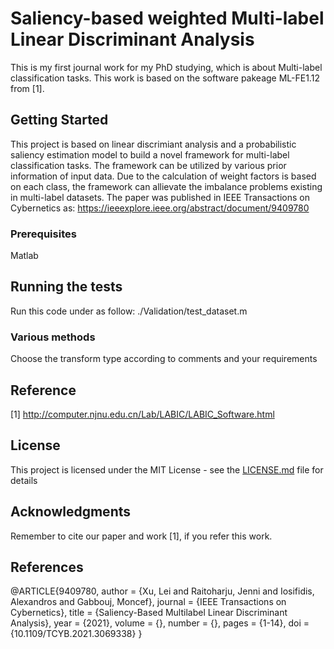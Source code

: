 # Saliency-based weighted Multi-label Linear Discriminant Analysis

This is my first journal work for my PhD studying, which is about Multi-label classification tasks. This work is based on the software pakeage ML-FE1.12 from [1]. 

## Getting Started
This project is based on linear discrimiant analysis and a probabilistic saliency estimation model to build a novel framework for multi-label classification tasks. The framework can be utilized by various prior information of input data. Due to the calculation of weight factors is based on each class, the framework can allievate the imbalance problems existing in multi-label datasets. 
The paper was published in IEEE Transactions on Cybernetics as: https://ieeexplore.ieee.org/abstract/document/9409780


### Prerequisites
Matlab

## Running the tests
Run this code under as follow:
./Validation/test_dataset.m


### Various methods
Choose the transform type according to comments and your requirements


## Reference
[1] http://computer.njnu.edu.cn/Lab/LABIC/LABIC_Software.html


## License

This project is licensed under the MIT License - see the [LICENSE.md](LICENSE.md) file for details

## Acknowledgments

Remember to cite our paper and work [1], if you refer this work.

## References

@ARTICLE{9409780,
  author   =    {Xu, Lei and Raitoharju, Jenni and Iosifidis, Alexandros and Gabbouj, Moncef},
  journal  =    {IEEE Transactions on Cybernetics}, 
  title    =    {Saliency-Based Multilabel Linear Discriminant Analysis}, 
  year     =    {2021},
  volume   =    {},
  number   =    {},
  pages    =    {1-14},
  doi      =    {10.1109/TCYB.2021.3069338}
  }
